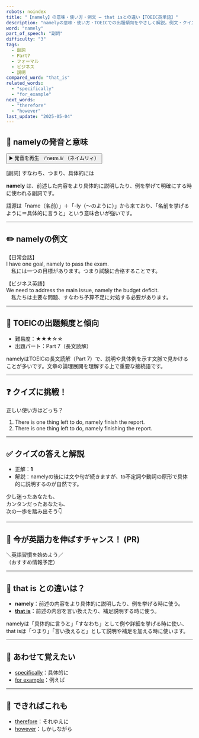 ```yaml
---
robots: noindex
title: "【namely】の意味・使い方・例文 ― that isとの違い【TOEIC英単語】"
description: "namelyの意味・使い方・TOEICでの出題傾向をやさしく解説。例文・クイズ付きでthat isとの違いもわかりやすく学べます。"
word: "namely"
part_of_speech: "副詞"
difficulty: "3"
tags:
  - 副詞
  - Part7
  - フォーマル
  - ビジネス
  - 説明
compared_word: "that_is"
related_words:
  - "specifically"
  - "for_example"
next_words:
  - "therefore"
  - "however"
last_update: "2025-05-04"
---
```


## 🔰 namelyの発音と意味

<button class="play-audio" onclick="playTTS('namely')">
  <span class="play-audio-main">
    ▶️ 発音を再生　/ˈneɪm.li/
  </span>
  <span class="play-audio-sub">
    （ネイムリィ）
  </span>
</button>

[副詞] すなわち、つまり、具体的には

**namely** は、前述した内容をより具体的に説明したり、例を挙げて明確にする時に使われる副詞です。

語源は「name（名前）」＋「-ly（～のように）」から来ており、「名前を挙げるように＝具体的に言うと」という意味合いが強いです。

---

## ✏️ namelyの例文

【日常会話】  
I have one goal, namely to pass the exam.  
　私には一つの目標があります。つまり試験に合格することです。

【ビジネス英語】  
We need to address the main issue, namely the budget deficit.  
　私たちは主要な問題、すなわち予算不足に対処する必要があります。

---

## 🎯 TOEICの出題頻度と傾向

- 難易度：★★★☆☆
- 出題パート：Part 7（長文読解）

namelyはTOEICの長文読解（Part 7）で、説明や具体例を示す文脈で見かけることが多いです。文章の論理展開を理解する上で重要な接続語です。

---

## ❓ クイズに挑戦！

正しい使い方はどっち？

1. There is one thing left to do, namely finish the report.  
2. There is one thing left to do, namely finishing the report.

---

## ✅ クイズの答えと解説

- 正解：**1**
- 解説：namelyの後には文や句が続きますが、to不定詞や動詞の原形で具体的に説明するのが自然です。

少し迷ったあなたも、  
カンタンだったあなたも、  
次の一歩を踏み出そう👇️

---

## 🚀 今が英語力を伸ばすチャンス！ (PR)

<div class="info-center">
＼英語習慣を始めよう／<br>  
（おすすめ情報予定）
</div>

---

## 🤔  that is との違いは？

- **namely**：前述の内容をより具体的に説明したり、例を挙げる時に使う。
- **[that is](/that_is)**：前述の内容を言い換えたり、補足説明する時に使う。

namelyは「具体的に言うと」「すなわち」として例や詳細を挙げる時に使い、that isは「つまり」「言い換えると」として説明や補足を加える時に使います。

---

## 🧩 あわせて覚えたい

- [specifically](/specifically)：具体的に
- [for example](/for_example)：例えば

---

## 📖 できればこれも

- [therefore](/therefore)：それゆえに
- [however](/however)：しかしながら

<!-- cvid: aid20_bid13 -->
